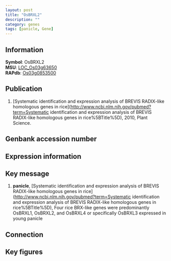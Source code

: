 ```yaml
---
layout: post
title: "OsBRXL2"
description: ""
category: genes
tags: [panicle, Gene]
---
```


## Information
__Symbol__: OsBRXL2  
__MSU__: [LOC_Os03g63650](http://rice.plantbiology.msu.edu/cgi-bin/ORF_infopage.cgi?orf=LOC_Os03g63650)  
__RAPdb__: [Os03g0853500](http://rapdb.dna.affrc.go.jp/viewer/gbrowse_details/irgsp1?name=Os03g0853500)  

## Publication
1. [Systematic identification and expression analysis of BREVIS RADIX-like homologous genes in rice](http://www.ncbi.nlm.nih.gov/pubmed?term=Systematic identification and expression analysis of BREVIS RADIX-like homologous genes in rice%5BTitle%5D), 2010, Plant Science.

## Genbank accession number

## Expression information

## Key message
1. __panicle__, [Systematic identification and expression analysis of BREVIS RADIX-like homologous genes in rice](http://www.ncbi.nlm.nih.gov/pubmed?term=Systematic identification and expression analysis of BREVIS RADIX-like homologous genes in rice%5BTitle%5D),  Four rice BRX-like genes were predominantly OsBRXL1, OsBRXL2, and OsBRXL4 or specifically OsBRXL3 expressed in young panicle

## Connection

## Key figures


